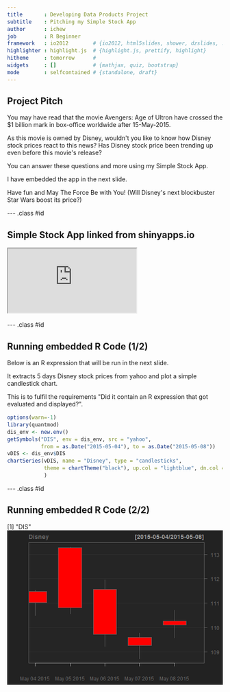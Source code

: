 ```yaml
---
title       : Developing Data Products Project
subtitle    : Pitching my Simple Stock App
author      : ichew
job         : R Beginner
framework   : io2012        # {io2012, html5slides, shower, dzslides, ...}
highlighter : highlight.js  # {highlight.js, prettify, highlight}
hitheme     : tomorrow      # 
widgets     : []            # {mathjax, quiz, bootstrap}
mode        : selfcontained # {standalone, draft}
---
```


## Project Pitch

You may have read that the movie Avengers: Age of Ultron have crossed the $1 billion mark in box-office worldwide after 15-May-2015.

As this movie is owned by Disney, wouldn't you like to know how Disney stock prices react to this news? Has Disney stock price been trending up even before this movie's release?

You can answer these questions and more using my Simple Stock App.

I have embedded the app in the next slide.

Have fun and May The Force Be with You! 
(Will Disney's next blockbuster Star Wars boost its price?)

--- .class #id 

## Simple Stock App linked from shinyapps.io

<iframe sandbox="allow-same-origin allow-scripts allow-popups allow-forms" src="https://ichew.shinyapps.io/_dataproducts/">
</iframe>

--- .class #id 

## Running embedded R Code (1/2)

Below is an R expression that will be run in the next slide.

It extracts 5 days Disney stock prices from yahoo and plot a simple candlestick chart.

This is to fulfil the requirements "Did it contain an R expression that got evaluated and displayed?".


```r
options(warn=-1)
library(quantmod)
dis_env <- new.env()
getSymbols("DIS", env = dis_env, src = "yahoo", 
           from = as.Date("2015-05-04"), to = as.Date("2015-05-08"))
vDIS <- dis_env$DIS
chartSeries(vDIS, name = "Disney", type = "candlesticks", 
            theme = chartTheme("black"), up.col = "lightblue", dn.col = "red",TA=NULL                  
            )
```

--- .class #id 

## Running embedded R Code (2/2)

[1] "DIS"
![plot of chunk unnamed-chunk-2](assets/fig/unnamed-chunk-2-1.png) 
